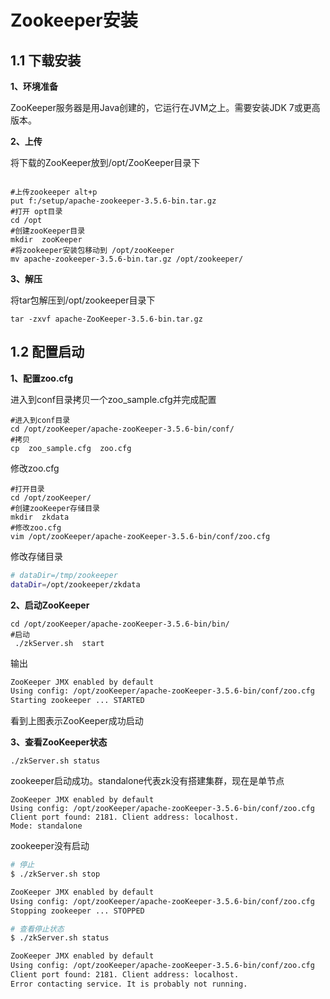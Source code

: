 # Zookeeper安装

## 1.1 下载安装

**1、环境准备**

ZooKeeper服务器是用Java创建的，它运行在JVM之上。需要安装JDK 7或更高版本。

**2、上传**

将下载的ZooKeeper放到/opt/ZooKeeper目录下

```shell

#上传zookeeper alt+p
put f:/setup/apache-zookeeper-3.5.6-bin.tar.gz
#打开 opt目录
cd /opt
#创建zooKeeper目录
mkdir  zooKeeper
#将zookeeper安装包移动到 /opt/zooKeeper
mv apache-zookeeper-3.5.6-bin.tar.gz /opt/zookeeper/
```

**3、解压**

将tar包解压到/opt/zookeeper目录下

```shell
tar -zxvf apache-ZooKeeper-3.5.6-bin.tar.gz 
```

## 1.2 配置启动

**1、配置zoo.cfg**

进入到conf目录拷贝一个zoo_sample.cfg并完成配置

```shell
#进入到conf目录
cd /opt/zooKeeper/apache-zooKeeper-3.5.6-bin/conf/
#拷贝
cp  zoo_sample.cfg  zoo.cfg
```



修改zoo.cfg

```shell
#打开目录
cd /opt/zooKeeper/
#创建zooKeeper存储目录
mkdir  zkdata
#修改zoo.cfg
vim /opt/zooKeeper/apache-zooKeeper-3.5.6-bin/conf/zoo.cfg
```

修改存储目录

```bash
# dataDir=/tmp/zookeeper
dataDir=/opt/zookeeper/zkdata
```

**2、启动ZooKeeper**

```shell
cd /opt/zooKeeper/apache-zooKeeper-3.5.6-bin/bin/
#启动
 ./zkServer.sh  start
```

输出

```bash
ZooKeeper JMX enabled by default
Using config: /opt/zooKeeper/apache-zooKeeper-3.5.6-bin/conf/zoo.cfg
Starting zookeeper ... STARTED
```

看到上图表示ZooKeeper成功启动

**3、查看ZooKeeper状态**

```shell
./zkServer.sh status
```

zookeeper启动成功。standalone代表zk没有搭建集群，现在是单节点
```
ZooKeeper JMX enabled by default
Using config: /opt/zooKeeper/apache-zooKeeper-3.5.6-bin/conf/zoo.cfg
Client port found: 2181. Client address: localhost.
Mode: standalone
```

zookeeper没有启动

```bash
# 停止
$ ./zkServer.sh stop

ZooKeeper JMX enabled by default
Using config: /opt/zooKeeper/apache-zooKeeper-3.5.6-bin/conf/zoo.cfg
Stopping zookeeper ... STOPPED

# 查看停止状态
$ ./zkServer.sh status

ZooKeeper JMX enabled by default
Using config: /opt/zooKeeper/apache-zooKeeper-3.5.6-bin/conf/zoo.cfg
Client port found: 2181. Client address: localhost.
Error contacting service. It is probably not running.
```
